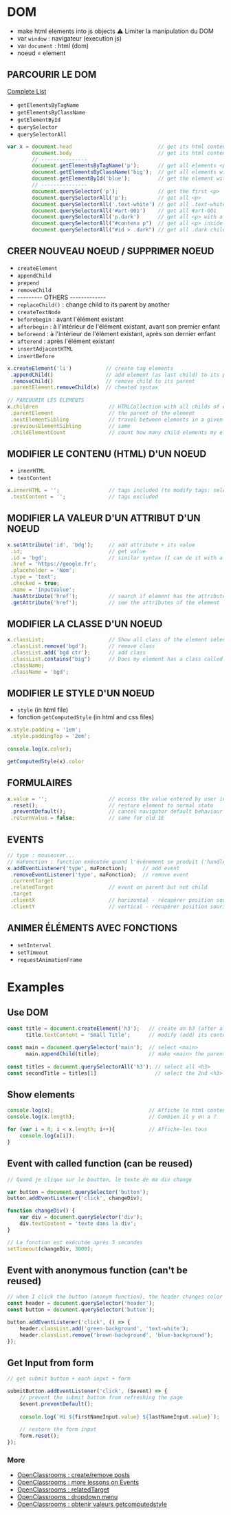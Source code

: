 # DOM
- make html elements into js objects
:warning: Limiter la manipulation du DOM
- var `window` : navigateur (execution js)
- var `document` : html (dom)
- noeud = element

## PARCOURIR LE DOM
[Complete List](https://www.w3schools.com/jsref/dom_obj_document.asp)
- ```getElementsByTagName```
- ```getElementsByClassName```
- ```getElementById```
- ```querySelector```
- ```querySelectorAll```

```js
var x = document.head                            // get its html content
        document.body                            // get its html content
        // ---------------
        document.getElementsByTagName('p');      // get all elements <p>
        document.getElementsByClassName('big');  // get all elements with .big
        document.getElementById('blue');         // get the element with #blue
        // ---------------
        document.querySelector('p');             // get the first <p>
        document.querySelectorAll('p');          // get all <p>
        document.querySelectorAll('.text-white') // get all .text-white
        document.querySelectorAll('#art-001')    // get all #art-001
        document.querySelectorAll('p.dark')      // get all <p> with a .dark
        document.querySelectorAll("#contenu p")  // get all <p> inside a #contenu
        document.querySelectorAll("#id > .dark") // get all .dark child of #id parent
```

## CREER NOUVEAU NOEUD / SUPPRIMER NOEUD
- ```createElement```
- ```appendChild```
- ```prepend```
- ```removeChild```
- --------- OTHERS -------------
- ```replaceChild()``` : change child to its parent by another
- ```createTextNode```
- ```beforebegin``` : avant l'élément existant
- ```afterbegin``` : à l'intérieur de l'élément existant, avant son premier enfant
- ```beforeend``` : à l'intérieur de l'élément existant, après son dernier enfant
- ```afterend``` : après l'élément existant
- ```insertAdjacentHTML``` 
- ```insertBefore```

```js
x.createElement('li')           // create tag elements
 .appendChild()                 // add element (as last child) to its parent
 .removeChild()                 // remove child to its parent
 .parentElement.removeChild(x)  // cheated syntax
 
// PARCOURIR LES ELEMENTS
x.children                       // HTMLCollection with all childs of element
 .parentElement                  // the parent of the element
 .nextElementSibling             // travel between elements in a given level (ex : list items)
 .previousElementSibling         // same
 .childElementCount              // count how many child elements my element has
```

## MODIFIER LE CONTENU (HTML) D'UN NOEUD
- ```innerHTML```
- ```textContent```

```js
x.innerHTML = '';                // tags included (to modify tags: select the parent element)
 .textContent = '';              // tags excluded
```

## MODIFIER LA VALEUR D'UN ATTRIBUT D'UN NOEUD
```js
x.setAttribute('id', 'bdg');     // add attribute + its value
 .id;                            // get value
 .id = 'bgd';                    // similar syntax (I can do it with a value as well)
 .href = 'https://google.fr';
 .placeholder = 'Nom';
 .type = 'text';
 .checked = true;
 .name = 'inputValue';
 .hasAttribute('href');          // search if element has the attribute selected
 .getAttribute('href');          // see the attributes of the element
```

## MODIFIER LA CLASSE D'UN NOEUD
```js
x.classList;                     // Show all class of the element selected
 .classList.remove('bgd');       // remove class
 .classList.add('bgd ctr');      // add class
 .classList.contains("big")      // Does my element has a class called "big" ?
 .className;
 .className = 'bgd';
```

## MODIFIER LE STYLE D'UN NOEUD
- ```style``` (in html file)
- fonction ```getComputedStyle``` (in html and css files)

```js
x.style.padding = '1em';
 .style.paddingTop = '2em';
 
console.log(x.color);

getComputedStyle(x).color
```

## FORMULAIRES
```js
x.value = '';                    // access the value entered by user in form input
 .reset();                       // restore element to normal state
 .preventDefault();              // cancel navigator default behaviour
 .returnValue = false;           // same for old IE
```

## EVENTS
```js
// type : mouseover...
// maFonction : fonction exécutée quand l'événement se produit ('handler' = 'callback' = 'eventlistener')
x.addEventListener('type', maFonction);     // add event
 .removeEventListener('type', maFonction);  // remove event
 .currentTarget
 .relatedTarget                  // event on parent but not child
 .target
 .clientX                        // horizontal - récupérer position souris mousemove
 .clientY                        // vertical - récupérer position souris mousemove
```

## ANIMER ÉLÉMENTS AVEC FONCTIONS
- ```setInterval```
- ```setTimeout```
- ```requestAnimationFrame```

# Examples
## Use DOM
```js
const title = document.createElement('h3');   // create an h3 (after all existing <h3>)
      title.textContent = 'Small Title';      // modify (add) its content
      
const main = document.querySelector('main');  // select <main>
      main.appendChild(title);                // make <main> the parent of <h3>
                                              
const titles = document.querySelectorAll('h3'); // select all <h3>
const secondTitle = titles[1]                   // select the 2nd <h3> (array starts from 0)
```

## Show elements
```js
console.log(x);                               // Affiche le html content
console.log(x.length);                        // Combien il y en a ?

for (var i = 0; i < x.length; i++){           // Affiche-les tous
    console.log(x[i]);
}
```

## Event with called function (can be reused)
```js
// Quand je clique sur le boutton, le texte de ma div change

var button = document.querySelector('button');
button.addEventListener('click', changeDiv);

function changeDiv() {
    var div = document.querySelector('div');
    div.textContent = 'texte dans la div';
}

// La fonction est exécutée après 3 secondes
setTimeout(changeDiv, 3000);
```

## Event with anonymous function (can't be reused)
```js
// when I click the button (anonym function), the header changes color by adding/removing classes
const header = document.querySelector('header');
const button = document.querySelector('button');

button.addEventListener('click', () => {
    header.classList.add('green-background', 'text-white');
    header.classList.remove('brown-background', 'blue-background');
});
```

## Get Input from form
```js
// get submit button + each input + form

submitButton.addEventListener('click', ($event) => {
    // prevent the submit button from refreshing the page
    $event.preventDefault();
    
    console.log(`Hi ${firstNameInput.value} ${lastNameInput.value}`);
    
    // restore the form input
    form.reset();
});
```

### More 
- [OpenClassrooms : create/remove posts](https://openclassrooms.com/en/courses/5493201-write-javascript-for-the-web/5496641-listen-for-events#/id/video_Player_3)
- [OpenClassrooms : more lessons on Events](https://openclassrooms.com/en/courses/3306901-creez-des-pages-web-interactives-avec-javascript/3545746-reagissez-a-des-evenements)
- [OpenClassrooms : relatedTarget](https://openclassrooms.com/en/courses/1916641-dynamisez-vos-sites-web-avec-javascript/1918968-les-evenements#/id/r-1925111)
- [OpenClassrooms : dropdown menu](https://openclassrooms.com/en/courses/1916641-dynamisez-vos-sites-web-avec-javascript/1919022-les-formulaires#/id/r-1925145)
- [OpenClassrooms : obtenir valeurs getcomputedstyle](https://openclassrooms.com/en/courses/1916641-dynamisez-vos-sites-web-avec-javascript/1919235-manipuler-le-css#/id/r-1925306)
